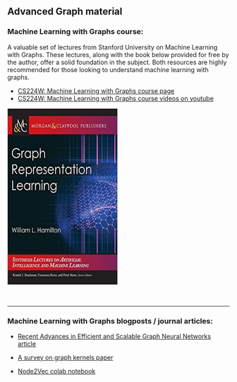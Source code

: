     
## Advanced Graph material



    
### Machine Learning with Graphs course:
    
A valuable set of lectures from Stanford University on Machine Learning with Graphs. These lectures, along with the book below provided for free by the author, offer a solid foundation in the subject. Both resources are highly recommended for those looking to understand machine learning with graphs.

- [CS224W: Machine Learning with Graphs course page](http://web.stanford.edu/class/cs224w/)
- [CS224W: Machine Learning with Graphs course videos on youtube](https://www.youtube.com/playlist?list=PLoROMvodv4rPLKxIpqhjhPgdQy7imNkDn)


<a href="https://www.cs.mcgill.ca/~wlh/grl_book/files/GRL_Book.pdf"><img src="pics/GRLBOOK.jpg" alt="Graph Representation Learning" width="250" height="400"></a>

<br>

---


### Machine Learning with Graphs blogposts / journal articles:

- [Recent Advances in Efficient and Scalable Graph Neural Networks article](https://www.chaitjo.com/post/efficient-gnns/)

- [A survey on graph kernels paper](https://appliednetsci.springeropen.com/articles/10.1007/s41109-019-0195-3)

- [Node2Vec colab notebook](https://colab.research.google.com/github/joerg84/Graph_Powered_ML_Workshop/blob/master/Node2Vec.ipynb)